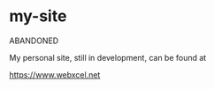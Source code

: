 # my-site

ABANDONED

My personal site, still in development, can be found at

https://www.webxcel.net
